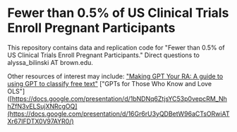 # Fewer than 0.5% of US Clinical Trials Enroll Pregnant Participants

This repository contains data and replication code for "Fewer than 0.5% of US Clinical Trials Enroll Pregnant Participants." Direct questions to alyssa_bilinski AT brown.edu.

Other resources of interest may include:
["Making GPT Your RA: A guide to using GPT to classify free text"](https://docs.google.com/presentation/d/1bNDNq6ZtjsYC53p0vepcRM_NhhZfN3vELSujXNRcgOQ)
["GPTs for Those Who Know and Love OLS"]([https://docs.google.com/presentation/d/1bNDNq6ZtjsYC53p0vepcRM_NhhZfN3vELSujXNRcgOQ](https://docs.google.com/presentation/d/16Gr6rU3yQDBetW96aCTsORwiATXr67IFDTX0V97AYR0/)


